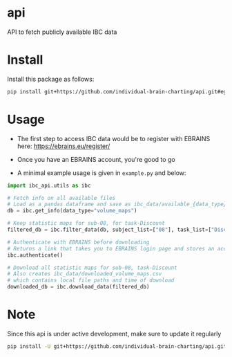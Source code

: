 # api
API to fetch publicly available IBC data 

# Install
Install this package as follows:
```bash
pip install git+https://github.com/individual-brain-charting/api.git#egg=ibc_api
```

# Usage
* The first step to access IBC data would be to register with EBRAINS here: https://ebrains.eu/register/

* Once you have an EBRAINS account, you're good to go

* A minimal example usage is given in `example.py` and below:
```python
import ibc_api.utils as ibc

# Fetch info on all available files
# Load as a pandas dataframe and save as ibc_data/available_{data_type}.csv 
db = ibc.get_info(data_type="volume_maps")

# Keep statistic maps for sub-08, for task-Discount
filtered_db = ibc.filter_data(db, subject_list=["08"], task_list=["Discount"])

# Authenticate with EBRAINS before downloading
# Returns a link that takes you to EBRAINS login page and stores an access token locally
ibc.authenticate()

# Download all statistic maps for sub-08, task-Discount 
# Also creates ibc_data/downloaded_volume_maps.csv 
# which contains local file paths and time of download
downloaded_db = ibc.download_data(filtered_db)
```
# Note
Since this api is under active development, make sure to update it regularly
```bash
pip install -U git+https://github.com/individual-brain-charting/api.git#egg=ibc_api
```